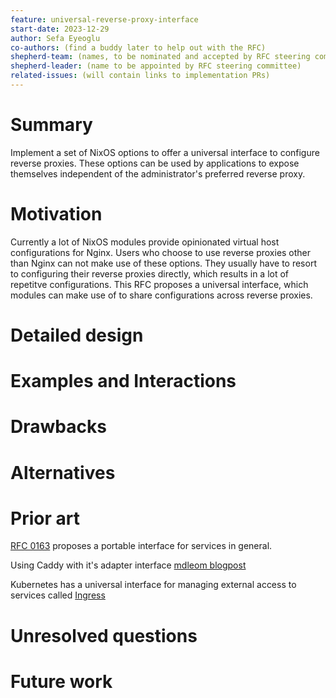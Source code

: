 ```yaml
---
feature: universal-reverse-proxy-interface
start-date: 2023-12-29
author: Sefa Eyeoglu
co-authors: (find a buddy later to help out with the RFC)
shepherd-team: (names, to be nominated and accepted by RFC steering committee)
shepherd-leader: (name to be appointed by RFC steering committee)
related-issues: (will contain links to implementation PRs)
---
```


# Summary
[summary]: #summary

Implement a set of NixOS options to offer a universal interface to configure reverse proxies.
These options can be used by applications to expose themselves independent of the administrator's preferred reverse proxy.

# Motivation
[motivation]: #motivation

Currently a lot of NixOS modules provide opinionated virtual host configurations for Nginx.
Users who choose to use reverse proxies other than Nginx can not make use of these options.
They usually have to resort to configuring their reverse proxies directly,
which results in a lot of repetitve configurations.
This RFC proposes a universal interface, which modules can make use of to share configurations across reverse proxies.

# Detailed design
[design]: #detailed-design

<!--
This is the core, normative part of the RFC.
Explain the design in enough detail for somebody familiar with the ecosystem to understand, and implement.
This should get into specifics and corner-cases.
Yet, this section should also be terse, avoiding redundancy even at the cost of clarity.
-->

# Examples and Interactions
[examples-and-interactions]: #examples-and-interactions

<!--
This section illustrates the detailed design.
This section should clarify all confusion the reader has from the previous sections.
It is especially important to counterbalance the desired terseness of the detailed design;
if you feel your detailed design is rudely short, consider making this section longer instead.
-->

# Drawbacks
[drawbacks]: #drawbacks

<!--
What are the disadvantages of doing this?
-->

# Alternatives
[alternatives]: #alternatives

<!--
What other designs have been considered? What is the impact of not doing this?
For each design decision made, discuss possible alternatives and compare them to the chosen solution.
The reader should be convinced that this is indeed the best possible solution for the problem at hand.
-->

# Prior art
[prior-art]: #prior-art

[RFC 0163](https://github.com/NixOS/rfcs/pull/163) proposes a portable interface for services in general.

Using Caddy with it's adapter interface [mdleom blogpost](https://mdleom.com/blog/2020/03/14/caddy-nixos-part-3/#caddyProxy-nix)

Kubernetes has a universal interface for managing external access to services called [Ingress](https://kubernetes.io/docs/concepts/services-networking/ingress/)


<!--
You are unlikely to be the first one to tackle this problem.
Try to dig up earlier discussions around the topic or prior attempts at improving things.
Summarize, discuss what was good or bad, and compare to the current proposal.
If applicable, have a look at what other projects and communities are doing.
You may also discuss related work here, although some of that might be better located in other sections.
-->

# Unresolved questions
[unresolved]: #unresolved-questions

<!--
What parts of the design are still TBD or unknowns?
-->

# Future work
[future]: #future-work

<!--
What future work, if any, would be implied or impacted by this feature without being directly part of the work?
-->
